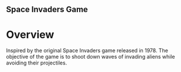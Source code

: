 ## Space Invaders Game
# Overview
Inspired by the original Space Invaders game released in 1978. The objective of the game is to shoot down waves of invading aliens while avoiding their projectiles.
